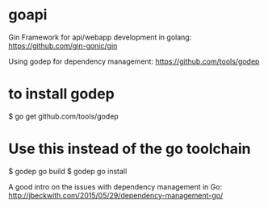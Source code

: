 # goapi

Gin Framework for api/webapp development in golang:
https://github.com/gin-gonic/gin

Using godep for dependency management:
https://github.com/tools/godep

# to install godep
$ go get github.com/tools/godep

# Use this instead of the go toolchain
$ godep go build
$ godep go install

A good intro on the issues with dependency management in Go:
http://jbeckwith.com/2015/05/29/dependency-management-go/
